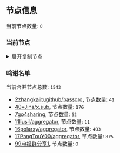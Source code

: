 
## 节点信息
当前节点数量: `0`
### 当前节点
<details>
  <summary>展开复制节点</summary>

    

</details>

### 鸣谢名单
当前合并节点总数: `1543`
- [2zhangkaiitugithub/passcro](https://github.com/zhangkaiitugithub/passcro), 节点数量: `41`
- [40xJins/x.sub](https://github.com/0xJins/x.sub), 节点数量: `176`
- [7go4sharing](https://github.com/go4sharing), 节点数量: `52`
- [11liusil/aggregator](https://github.com/liusil/aggregator), 节点数量: `11`
- [16polarxy/aggregator](https://github.com/polarxy/aggregator), 节点数量: `403`
- [17PangTouY00/aggregator](https://github.com/PangTouY00/aggregator), 节点数量: `875`
- [99电报群分享1](https://github.com/cdddbc/getAirport), 节点数量: `0`


